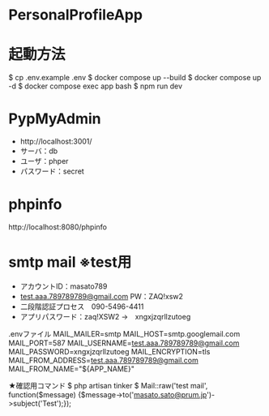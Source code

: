 # PersonalProfileApp

# 起動方法
$ cp .env.example .env
$ docker compose up --build
$ docker compose up -d
$ docker compose exec app bash
$ npm run dev

# PypMyAdmin
* http://localhost:3001/
* サーバ：db
* ユーザ：phper
* パスワード：secret

# phpinfo
http://localhost:8080/phpinfo

# smtp mail ※test用
* アカウントID：masato789
* test.aaa.789789789@gmail.com   PW：ZAQ!xsw2
* 二段階認証プロセス　090-5496-4411
* アプリパスワード：zaq!XSW2 →　xngxjzqrllzutoeg

.envファイル
MAIL_MAILER=smtp
MAIL_HOST=smtp.googlemail.com
MAIL_PORT=587
MAIL_USERNAME=test.aaa.789789789@gmail.com
MAIL_PASSWORD=xngxjzqrllzutoeg
MAIL_ENCRYPTION=tls
MAIL_FROM_ADDRESS=test.aaa.789789789@gmail.com
MAIL_FROM_NAME="${APP_NAME}"

★確認用コマンド
$ php artisan tinker
$ Mail::raw('test mail', function($message) {$message->to('masato.sato@prum.jp')->subject('Test');});
